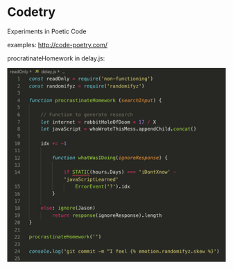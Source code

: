 # Codetry
Experiments in Poetic Code 

examples: http://code-poetry.com/

procratinateHomework in delay.js:

<img src="/static/procrastinateHomework.png" alt="My cool function"/>
